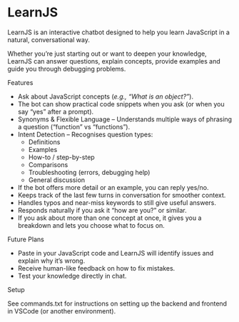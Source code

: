# LearnJS
LearnJS is an interactive chatbot designed to help you learn JavaScript in a natural, conversational way.

Whether you’re just starting out or want to deepen your knowledge, LearnJS can answer questions, explain concepts, provide examples and guide you through debugging problems.

Features
- Ask about JavaScript concepts (_e.g., “What is an object?”_).
- The bot can show practical code snippets when you ask (or when you say “yes” after a prompt).
- Synonyms & Flexible Language – Understands multiple ways of phrasing a question (“function” vs “functions”).
- Intent Detection – Recognises question types:
    - Definitions
    - Examples
    - How-to / step-by-step
    - Comparisons
    - Troubleshooting (errors, debugging help)
    - General discussion
- If the bot offers more detail or an example, you can reply yes/no.
- Keeps track of the last few turns in conversation for smoother context.
- Handles typos and near-miss keywords to still give useful answers.
- Responds naturally if you ask it “how are you?” or similar.
- If you ask about more than one concept at once, it gives you a breakdown and lets you choose what to focus on.


Future Plans
- Paste in your JavaScript code and LearnJS will identify issues and explain why it’s wrong.
- Receive human-like feedback on how to fix mistakes.
- Test your knowledge directly in chat.

Setup

See commands.txt for instructions on setting up the backend and frontend in VSCode (or another environment).
